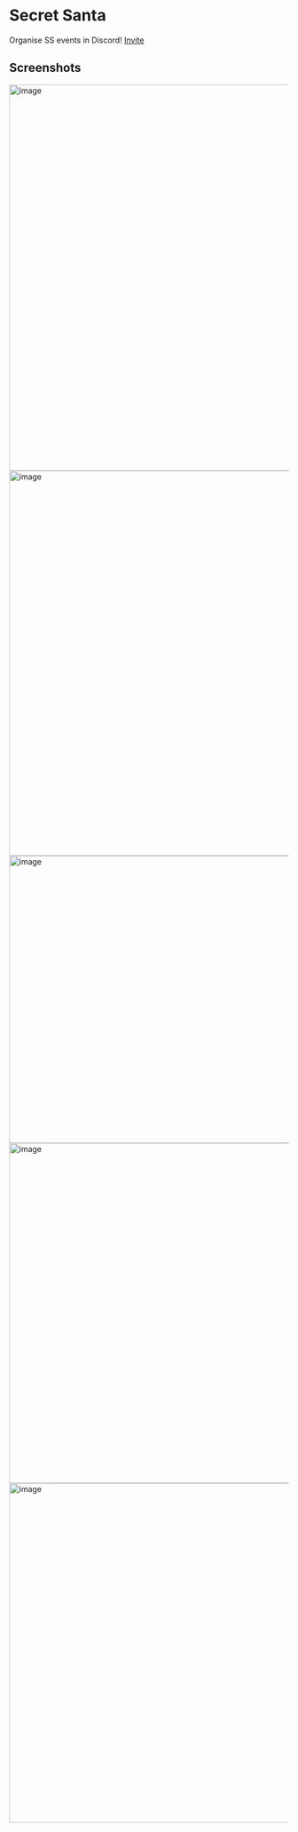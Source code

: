 # Secret Santa

Organise SS events in Discord! [Invite](https://discord.com/api/oauth2/authorize?client_id=1049115738801188975&permissions=2048&scope=bot%20applications.commands)

## Screenshots

<img width="696" alt="image" src="https://user-images.githubusercontent.com/69066026/206318925-e6803207-2246-4157-9aab-5566e8b31bba.png">
<img width="694" alt="image" src="https://user-images.githubusercontent.com/69066026/206318960-343c01ef-d717-4bc8-93f2-9fcfbf8e26ea.png">
<img width="518" alt="image" src="https://user-images.githubusercontent.com/69066026/206318880-84432482-946e-490d-899b-7c6cf118c594.png">
<img width="613" alt="image" src="https://user-images.githubusercontent.com/69066026/206318894-a14f3846-7219-4c1d-b2a9-e6e99570166e.png">
<img width="612" alt="image" src="https://user-images.githubusercontent.com/69066026/206318858-3f494e07-e33f-4f98-92d0-21a01e5131b0.png">
